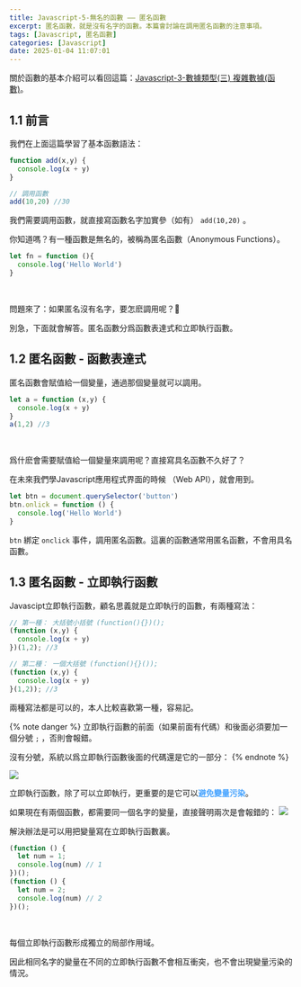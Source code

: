 ```yaml
---
title: Javascript-5-無名的函數 —— 匿名函數
excerpt: 匿名函數，就是沒有名字的函數。本篇會討論在調用匿名函數的注意事項。
tags: [Javascript, 匿名函數]
categories: [Javascript]
date: 2025-01-04 11:07:01
---
```


關於函數的基本介紹可以看回這篇：[Javascript-3-數據類型(三) 複雜數據(函數)](https://wooiseong.vercel.app/2025/01/01/JS-3-complex-md/)。

## 1.1 前言

我們在上面這篇學習了基本函數語法：
```javascript
function add(x,y) {
  console.log(x + y)
}

// 調用函數
add(10,20) //30
```

我們需要調用函數，就直接寫函數名字加實參（如有） `add(10,20)` 。
<br>

你知道嗎？有一種函數是無名的，被稱為匿名函數（Anonymous Functions）。
```javascript
let fn = function (){
  console.log('Hello World')
}
```
<br>

問題來了：如果匿名沒有名字，要怎麽調用呢？🧐

別急，下面就會解答。匿名函數分爲函數表達式和立即執行函數。

## 1.2 匿名函數 - 函數表達式
匿名函數會賦值給一個變量，通過那個變量就可以調用。

```javascript
let a = function (x,y) {
  console.log(x + y)
}
a(1,2) //3
```
<br>

爲什麽會需要賦值給一個變量來調用呢？直接寫具名函數不久好了？

在未來我們學Javascript應用程式界面的時候 （Web API），就會用到。
```javascript
let btn = document.querySelector('button')
btn.onlick = function () {
  console.log('Hello World')
}
```
`btn` 綁定 `onclick` 事件，調用匿名函數。這裏的函數通常用匿名函數，不會用具名函數。


## 1.3 匿名函數 - 立即執行函數
Javascipt立即執行函數，顧名思義就是立即執行的函數，有兩種寫法：

```javascript
// 第一種： 大括號小括號 (function(){})();
(function (x,y) {
  console.log(x + y)
})(1,2); //3

// 第二種： 一個大括號 (function(){}());
(function (x,y) {
  console.log(x + y)
}(1,2)); //3
```

兩種寫法都是可以的，本人比較喜歡第一種，容易記。

{% note danger %}
立即執行函數的前面（如果前面有代碼）和後面必須要加一個分號 `;` ，否則會報錯。

沒有分號，系統以爲立即執行函數後面的代碼還是它的一部分：
{% endnote %}

![](/img/JS/JS-5-1.png) 

立即執行函數，除了可以立即執行，更重要的是它可以<font color="#46A3FF">**避免變量污染**</font>。

如果現在有兩個函數，都需要同一個名字的變量，直接聲明兩次是會報錯的：
![](/img/JS/JS-5-2.png) 

解決辦法是可以用把變量寫在立即執行函數裏。

```javascript
(function () {
  let num = 1;
  console.log(num) // 1
})();  
(function () {
  let num = 2;
  console.log(num) // 2
})();
```
<br>

每個立即執行函數形成獨立的局部作用域。

因此相同名字的變量在不同的立即執行函數不會相互衝突，也不會出現變量污染的情況。

